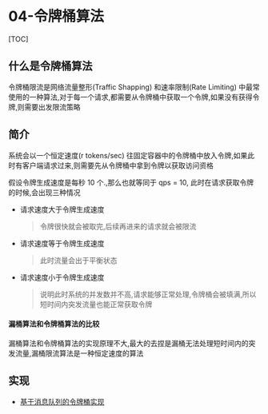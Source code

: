 # 04-令牌桶算法

[TOC]

## 什么是令牌桶算法

令牌桶限流是网络流量整形(Traffic Shapping) 和速率限制(Rate Limiting) 中最常使用的一种算法,对于每一个请求,都需要从令牌桶中获取一个令牌,如果没有获得令牌,则需要出发限流策略

## 简介

系统会以一个恒定速度(r tokens/sec) 往固定容器中的令牌桶中放入令牌,如果此时有客户端请求过来,则需要先从令牌桶中拿到令牌以获取访问资格

假设令牌生成速度是每秒 10 个.,那么也就等同于 qps = 10, 此时在请求获取令牌的时候,会出现三种情况

- 请求速度大于令牌生成速度

  > 令牌很快就会被取完,后续再进来的请求就会被限流

- 请求速度等于令牌生成速度

  > 此时流量会出于平衡状态

- 请求速度小于令牌生成速度

  > 说明此时系统的并发数并不高,请求能够正常处理,令牌桶会被填满,所以短时间内突发流量也能正常获取令牌

#### 漏桶算法和令牌桶算法的比较

漏桶算法和令牌桶算法的实现原理不大,最大的去捏是漏桶无法处理短时间内的突发流量,漏桶限流算法是一种恒定速度的算法

## 实现

- [基于消息队列的令牌桶实现](../../23-distributed-architecture/010-分布式消息中间件/010-为什么需要消息队列.md) 